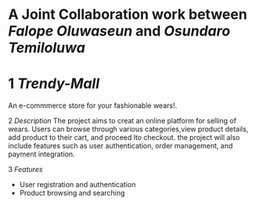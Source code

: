 # A Joint Collaboration work between *Falope Oluwaseun* and *Osundaro Temiloluwa*

# 1 *Trendy-Mall*
An e-commmerce store for your fashionable wears!.

2 *Description*
The project aims to creat an online platform for selling of wears. Users can browse through various categories,view product details, add product to their cart, and proceed lto checkout. the project will also include features such as user authentication, order management, and payment integration.

3 *Features*
- User registration and authentication
- Product browsing and searching
